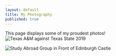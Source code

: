 ```yaml
---
layout: default
title: My Photography
published: true
---
```


This page displays some of my proudest photos!
![Texas A&M against Texas State 2019](IMG_6274.png)

![Study Abroad Group in Front of Edinburgh Castle](IMG_5321.png)
